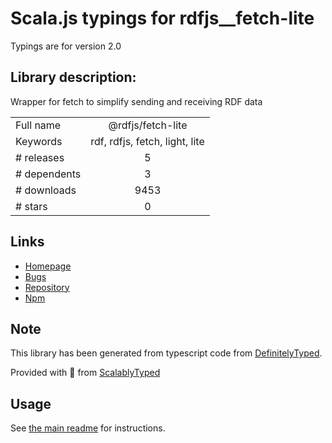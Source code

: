 
# Scala.js typings for rdfjs__fetch-lite

Typings are for version 2.0

## Library description:
Wrapper for fetch to simplify sending and receiving RDF data

|                    |                 |
| ------------------ | :-------------: |
| Full name          | @rdfjs/fetch-lite |
| Keywords           | rdf, rdfjs, fetch, light, lite |
| # releases         | 5 |
| # dependents       | 3 |
| # downloads        | 9453 |
| # stars            | 0 |

## Links
- [Homepage](https://github.com/rdfjs-base/fetch-lite)
- [Bugs](https://github.com/rdfjs-base/fetch-lite/issues)
- [Repository](https://github.com/rdfjs-base/fetch-lite)
- [Npm](https://www.npmjs.com/package/%40rdfjs%2Ffetch-lite)
    


## Note
This library has been generated from typescript code from [DefinitelyTyped](https://definitelytyped.org).

Provided with :purple_heart: from [ScalablyTyped](https://github.com/oyvindberg/ScalablyTyped)

## Usage
See [the main readme](../../readme.md) for instructions.


